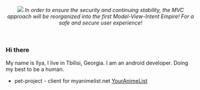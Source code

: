 <p align="center">
  <img src="https://user-images.githubusercontent.com/4568712/190873692-215887cd-79ae-4b87-9601-f93d91f38e6c.png">
   <i>In order to ensure the security and continuing stability, the MVC approach will be reorganized into the first Model-View-Intent Empire! For a safe and secure user experience!</i><br>
</p>
<br>

### Hi there
My name is Ilya, I live in Tbilisi, Georgia. I am an android developer. Doing my best to be a human.

- pet-project - client for myanimelist.net [YourAnimeList](https://github.com/Ridje/YourAnimeList)


